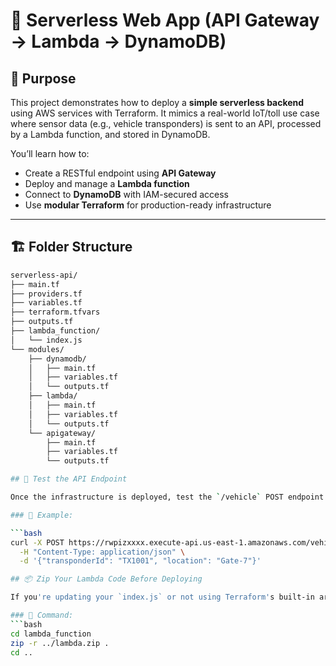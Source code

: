 # 🚀 Serverless Web App (API Gateway → Lambda → DynamoDB)

## 🎯 Purpose

This project demonstrates how to deploy a **simple serverless backend** using AWS services with Terraform. It mimics a real-world IoT/toll use case where sensor data (e.g., vehicle transponders) is sent to an API, processed by a Lambda function, and stored in DynamoDB.

You’ll learn how to:
- Create a RESTful endpoint using **API Gateway**
- Deploy and manage a **Lambda function**
- Connect to **DynamoDB** with IAM-secured access
- Use **modular Terraform** for production-ready infrastructure

---

## 🏗️ Folder Structure

```bash
serverless-api/
├── main.tf
├── providers.tf
├── variables.tf
├── terraform.tfvars
├── outputs.tf
├── lambda_function/
│   └── index.js
└── modules/
    ├── dynamodb/
    │   ├── main.tf
    │   ├── variables.tf
    │   └── outputs.tf
    ├── lambda/
    │   ├── main.tf
    │   ├── variables.tf
    │   └── outputs.tf
    └── apigateway/
        ├── main.tf
        ├── variables.tf
        └── outputs.tf

## 🧪 Test the API Endpoint

Once the infrastructure is deployed, test the `/vehicle` POST endpoint using `curl`.

### 🔹 Example:

```bash
curl -X POST https://rwpizxxxx.execute-api.us-east-1.amazonaws.com/vehicle \
  -H "Content-Type: application/json" \
  -d '{"transponderId": "TX1001", "location": "Gate-7"}'

## 📦 Zip Your Lambda Code Before Deploying

If you're updating your `index.js` or not using Terraform's built-in archiver, you must manually zip the Lambda function before applying Terraform.

### 🔹 Command:
```bash
cd lambda_function
zip -r ../lambda.zip .
cd ..